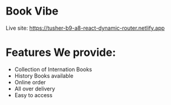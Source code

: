 # Book Vibe

Live site: https://tusher-b9-a8-react-dynamic-router.netlify.app 

# Features We provide:
* Collection of Internation Books
* History Books available
* Online order
* All over delivery
* Easy to access
